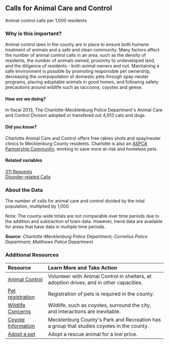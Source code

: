 ## Calls for Animal Care and Control
Animal control calls per 1,000 residents 

### Why is this important?
Animal control laws in the county are in place to ensure both humane treatment of animals and a safe and clean community. Many factors affect the number of animal control calls in an area, such as the density of residents, the number of animals owned, proximity to undeveloped land, and the diligence of residents - both animal owners and not. Maintaining a safe environment is possible by promoting responsible pet ownership, decreasing the overpopulation of domestic pets through spay-neuter programs, placing adoptable animals in good homes, and following safety precautions around wildlife such as raccoons, coyotes and geese. 

#### How are we doing?
In fiscal 2013, The Charlotte-Mecklenburg Police Department's Animal Care and Control Division adopted or transfered out 4,913 cats and dogs.

#### Did you know?
Charlotte Animal Care and Control offers free rabies shots and spay/neuter clinics to Mecklenburg County residents. Charlotte is also an [ASPCA Partnership Community](http://www.aspca.org/about-us/partnership-communities), working to save more at-risk and homeless pets. 

#### Related variables
<a href="javascript:void(0)" onclick="model.metricId = 'm52'">311 Requests</a>  
<a href="javascript:void(0)" onclick="model.metricId = 'm60'">Disorder-related Calls</a>  

### About the Data
The number of calls for animal care and control divided by the total population, multiplied by 1,000.

Note: The county-wide totals are not comparable over time periods due to the addition and subtraction of town data. However, trend data are available for areas that have data in multiple time periods. 

_**Source**: Charlotte-Mecklenburg Police Department; Cornelius Police Department; Matthews Police Department_

### Additional Resources
|Resource | Learn More and Take Action | 
|:--- | :--- |
|[Animal Control](http://charmeck.org/city/charlotte/CMPD/organization/Support/AnimalControl/Pages/default.aspx)| Volunteer with Animal Control in shelters, at adoption drives, and in other capacities.
|[Pet registration](http://www.petdata.com/for-pet-owners/chr/license-online)| Registration of pets is required in the county.
|[Wildlife Concerns](http://charmeck.org/city/charlotte/CMPD/organization/Support/AnimalControl/livingwithwildlife/Pages/default.aspx) | Wildlife, such as coyotes, surround the city, and interactions are inevitable.
|[Coyote Information](http://charmeck.org/MECKLENBURG/COUNTY/PARKANDREC/STEWARDSHIPSERVICES/NATURALRESOURCES/Pages/Coyote.aspx)| Mecklenburg County's Park and Recreation has a group that studies coyotes in the county.
|[Adopt a pet](http://charmeck.org/city/charlotte/CMPD/organization/Support/AnimalControl/Adoption/Pages/default.aspx) | Adopt a rescue animal for a low price.